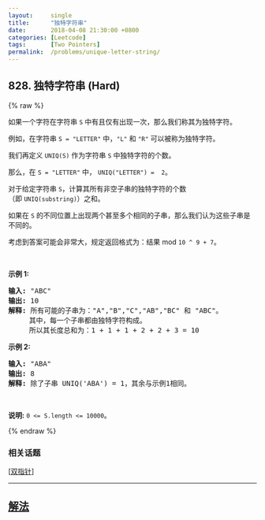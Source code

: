 ```yaml
---
layout:     single
title:      "独特字符串"
date:       2018-04-08 21:30:00 +0800
categories: [Leetcode]
tags:       [Two Pointers]
permalink:  /problems/unique-letter-string/
---
```


## 828. 独特字符串 (Hard)

{% raw %}

<p>如果一个字符在字符串&nbsp;<code>S</code>&nbsp;中有且仅有出现一次，那么我们称其为独特字符。</p>

<p>例如，在字符串&nbsp;<code>S = &quot;LETTER&quot;</code>&nbsp;中，<code>&quot;L&quot;</code>&nbsp;和&nbsp;<code>&quot;R&quot;</code>&nbsp;可以被称为独特字符。</p>

<p>我们再定义&nbsp;<code>UNIQ(S)</code>&nbsp;作为字符串&nbsp;<code>S</code>&nbsp;中独特字符的个数。</p>

<p>那么，在&nbsp;<code>S = &quot;LETTER&quot;</code>&nbsp;中，&nbsp;<code>UNIQ(&quot;LETTER&quot;) =&nbsp; 2</code>。</p>

<p>对于给定字符串&nbsp;<code>S</code>，计算其所有非空子串的独特字符的个数（即&nbsp;<code>UNIQ(substring)</code>）之和。</p>

<p>如果在 <code>S</code>&nbsp;的不同位置上出现两个甚至多个相同的子串，那么我们认为这些子串是不同的。</p>

<p>考虑到答案可能会非常大，规定返回格式为：结果 mod&nbsp;<code>10 ^ 9 + 7</code>。</p>

<p>&nbsp;</p>

<p><strong>示例 1:</strong></p>

<pre><strong>输入: </strong>&quot;ABC&quot;
<strong>输出: </strong>10
<strong>解释:</strong> 所有可能的子串为：&quot;A&quot;,&quot;B&quot;,&quot;C&quot;,&quot;AB&quot;,&quot;BC&quot; 和 &quot;ABC&quot;。
     其中，每一个子串都由独特字符构成。
     所以其长度总和为：1 + 1 + 1 + 2 + 2 + 3 = 10
</pre>

<p><strong>示例 2:</strong></p>

<pre><strong>输入: </strong>&quot;ABA&quot;
<strong>输出: </strong>8
<strong>解释: </strong>除了子串 UNIQ(&#39;ABA&#39;) = 1，其余与示例1相同。
</pre>

<p>&nbsp;</p>

<p><strong>说明:</strong> <code>0 &lt;= S.length &lt;= 10000</code>。</p>

{% endraw %}

### 相关话题
  [[双指针](https://github.com/awesee/leetcode/tree/main/tag/two-pointers/README.md)]

---

## [解法](https://github.com/awesee/leetcode/tree/main/problems/unique-letter-string)
